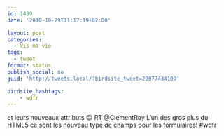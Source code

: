 ```yaml
---
id: 1439
date: '2010-10-29T11:17:19+02:00'

layout: post
categories:
  - Vis ma vie
tags:
  - tweet
format: status
publish_social: no
guid: 'http://tweets.local/?birdsite_tweet=29077434109'

birdsite_hashtags:
    - wdfr
---
```


et leurs nouveaux attributs 😉 RT @ClementRoy L’un des gros plus du HTML5 ce sont les nouveau type de champs pour les formulaires! #wdfr